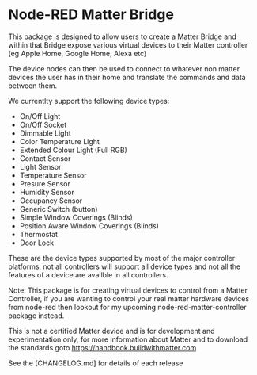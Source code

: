 # Node-RED Matter Bridge

This package is designed to allow users to create a Matter Bridge and within that Bridge expose various virtual devices to their Matter controller (eg Apple Home, Google Home, Alexa etc)

The device nodes can then be used to connect to whatever non matter devices the user has in their home and translate the commands and data between them.

We currentlty support the following device types:

- On/Off Light
- On/Off Socket
- Dimmable Light
- Color Temperature Light
- Extended Colour Light (Full RGB)
- Contact Sensor
- Light Sensor
- Temperature Sensor
- Presure Sensor 
- Humidity Sensor
- Occupancy Sensor
- Generic Switch (button)
- Simple Window Coverings (Blinds)
- Position Aware Window Coverings (Blinds)
- Thermostat
- Door Lock

These are the device types supported by most of the major controller platforms, not all controllers will support all device types and not all the features of a device are availble in all controllers.

Note: This package is for creating virtual devices to control from a Matter Controller, if you are wanting to control your real matter hardware devices from node-red then lookout for my upcoming node-red-matter-controller package instead.

This is not a certified Matter device and is for development and experimentation only, for more information about Matter and to download the standards goto https://handbook.buildwithmatter.com


See the [CHANGELOG.md] for details of each release
